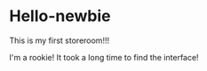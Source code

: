 # Hello-newbie
This is my first storeroom!!!

I'm a rookie!
It took a long time to find the interface!
